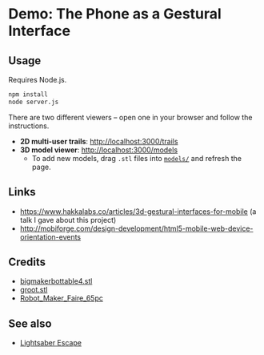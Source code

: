 # Demo: The Phone as a Gestural Interface

## Usage

Requires Node.js.

```bash
npm install
node server.js
```

There are two different viewers – open one in your browser and follow the instructions.

* **2D multi-user trails**: [http://localhost:3000/trails](http://localhost:3000/trails)
* **3D model viewer**: [http://localhost:3000/models](http://localhost:3000/models)
    * To add new models, drag `.stl` files into [`models/`](models/) and refresh the page.

## Links

* https://www.hakkalabs.co/articles/3d-gestural-interfaces-for-mobile (a talk I gave about this project)
* http://mobiforge.com/design-development/html5-mobile-web-device-orientation-events

## Credits

* [bigmakerbottable4.stl](http://www.thingiverse.com/thing:19104)
* [groot.stl](http://www.thingiverse.com/thing:478806)
* [Robot_Maker_Faire_65pc](http://www.thingiverse.com/thing:331035)

## See also

* [Lightsaber Escape](https://lightsaber.withgoogle.com/)
